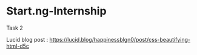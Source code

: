 # Start.ng-Internship
Task 2

Lucid blog post : https://lucid.blog/happinessblgn0/post/css-beautifying-html-d5c
